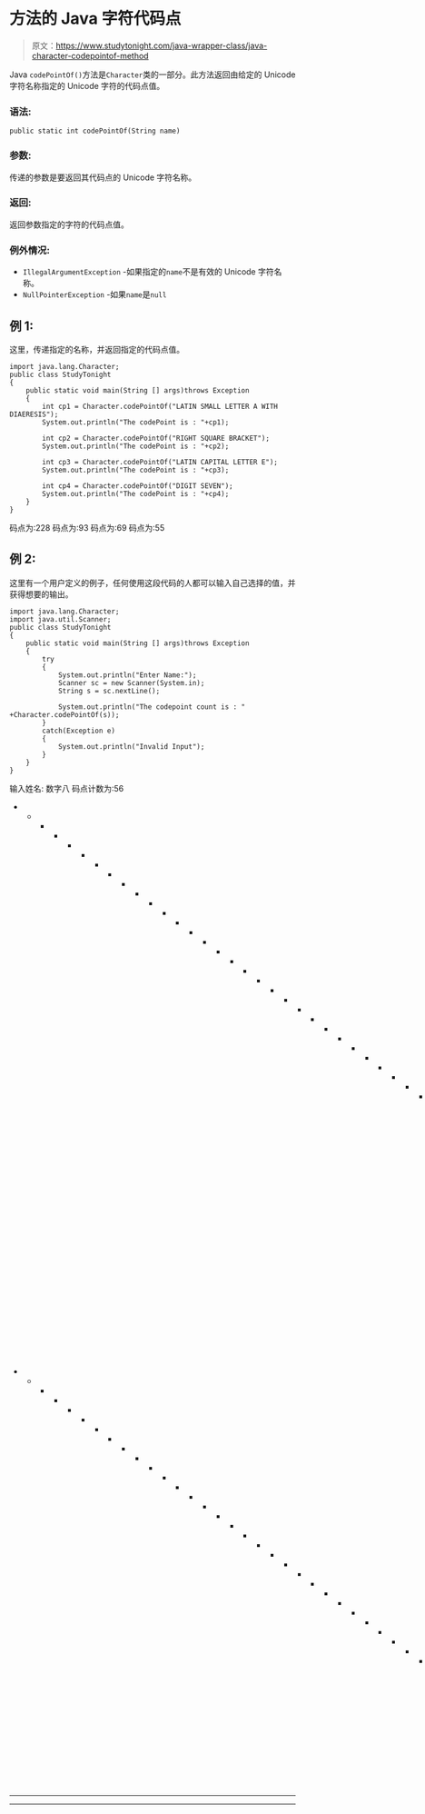 # 方法的 Java 字符代码点

> 原文：<https://www.studytonight.com/java-wrapper-class/java-character-codepointof-method>

Java `codePointOf()`方法是`Character`类的一部分。此方法返回由给定的 Unicode 字符名称指定的 Unicode 字符的代码点值。

### 语法:

```
public static int codePointOf(String name)
```

### 参数:

传递的参数是要返回其代码点的 Unicode 字符名称。

### 返回:

返回参数指定的字符的代码点值。

### 例外情况:

*   `IllegalArgumentException` -如果指定的`name`不是有效的 Unicode 字符名称。
*   `NullPointerException` -如果`name`是`null`

## 例 1:

这里，传递指定的名称，并返回指定的代码点值。

```
import java.lang.Character;
public class StudyTonight
{    
	public static void main(String [] args)throws Exception
	{             
		int cp1 = Character.codePointOf("LATIN SMALL LETTER A WITH DIAERESIS");  
		System.out.println("The codePoint is : "+cp1);  

		int cp2 = Character.codePointOf("RIGHT SQUARE BRACKET");  
		System.out.println("The codePoint is : "+cp2);

		int cp3 = Character.codePointOf("LATIN CAPITAL LETTER E");  
		System.out.println("The codePoint is : "+cp3);

		int cp4 = Character.codePointOf("DIGIT SEVEN");  
		System.out.println("The codePoint is : "+cp4);
	}   
} 
```

码点为:228
码点为:93
码点为:69
码点为:55

## 例 2:

这里有一个用户定义的例子，任何使用这段代码的人都可以输入自己选择的值，并获得想要的输出。

```
import java.lang.Character;
import java.util.Scanner;
public class StudyTonight
{    
	public static void main(String [] args)throws Exception
	{   
		try
		{
			System.out.println("Enter Name:");
			Scanner sc = new Scanner(System.in);
			String s = sc.nextLine();

			System.out.println("The codepoint count is : " +Character.codePointOf(s));            
		}
		catch(Exception e)
		{
			System.out.println("Invalid Input");
		} 
	}    
}
```

输入姓名:
数字八
码点计数为:56
* * * * * * * * * * * * * * * * * * * * * * * * * * * * * * * * * * * * * T4】输入姓名:
左方括号
码点计数为:91
* * * * * * * * * * * * * * * * * * * * * * * * * * * * * * * * *输入姓名:
莫希特
无效

* * *

* * *
